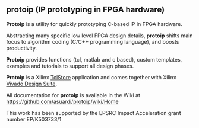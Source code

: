 ## protoip (IP prototyping in FPGA hardware)

**Protoip** is a utility for quickly prototyping C-based IP in FPGA hardware.

Abstracting many specific low level FPGA design details, **protoip** shifts main focus to algorithm coding (C/C++ programming language), and boosts productivity.

**Protoip** provides functions (tcl, matlab and c based), custom templates, examples and tutorials to support all design phases.

**Protoip** is a Xilinx [TclStore](http://www.xilinx.com/products/design-tools/vivado/Tcl-store.html) application and comes together with Xilinx [Vivado Design Suite](http://www.xilinx.com/products/design-tools/vivado/index.htm).

All documentation for **protoip** is available in the Wiki at https://github.com/asuardi/protoip/wiki/Home

This work has been supported by the EPSRC Impact Acceleration grant number EP/K503733/1 
